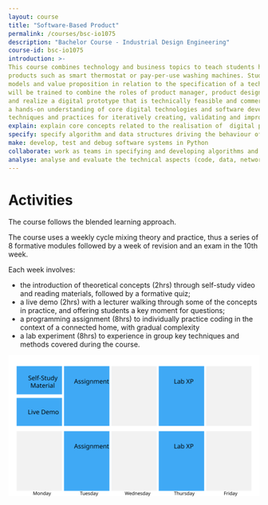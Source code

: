 ```yaml
---
layout: course
title: "Software-Based Product"
permalink: /courses/bsc-io1075
description: "Bachelor Course - Industrial Design Engineering"
course-id: bsc-io1075
introduction: >-
This course combines technology and business topics to teach students how to design and develop innovative connected
products such as smart thermostat or pay-per-use washing machines. Students will learn about digital business
models and value proposition in relation to the specification of a technical product architecture. Students 
will be trained to combine the roles of product manager, product designer and product developer to design 
and realize a digital prototype that is technically feasible and commercially viable. Students will develop
a hands-on understanding of core digital technologies and software development methods, and will apply
techniques and practices for iteratively creating, validating and improving software-based products.
explain: explain core concepts related to the realisation of  digital products, such as technical architecture, networks, databases, software development methods, business models, web technology and digital responsibility
specify: specify algorithm and data structures driving the behaviour of a digital product through pseudo code and UML diagrams
make: develop, test and debug software systems in Python 
collaborate: work as teams in specifying and developing algorithms and software
analyse: analyse and evaluate the technical aspects (code, data, network) and business aspects (canvas) of a connected product
---
```



# Activities

The course follows the blended learning approach.

The course uses a weekly cycle mixing theory and practice, thus a series of 8 formative modules followed by a week of revision and an exam in the 10th week.

Each week involves:
- the introduction of theoretical concepts (2hrs) through self-study video and reading materials, followed by a formative quiz;
- a live demo (2hrs) with a lecturer walking through some of the concepts in practice, and offering students a key moment for questions;
- a programming assignment (8hrs) to individually practice coding in the context of a connected home, with gradual complexity
- a lab experiment (8hrs) to experience in group key techniques and methods covered during the course.

![Weekly Schedule](/assets/img/courses/dpd/weekly-schedule.svg)
